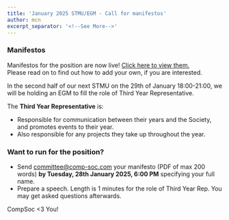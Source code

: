 ```yaml
---
title: 'January 2025 STMU/EGM - Call for manifestos'
author: mcn
excerpt_separator: '<!--See More-->'
---
```


### Manifestos

Manifestos for the position are now live! [Click here to view them.](https://comp-soc.com/news/2025-01-26-jan-egm-manifestos/)  
Please read on to find out how to add your own, if you are interested.

In the second half of our next STMU on the 29th of January 18:00-21:00, we will be holding an EGM to fill the role of Third Year Representative.

The **Third Year Representative** is:

  - Responsible for communication between their years and the Society, and promotes events to their year.
  - Also responsible for any projects they take up throughout the year.


### Want to run for the position?

- Send committee@comp-soc.com your manifesto (PDF of max 200 words) **by Tuesday, 28th January 2025, 6:00 PM** specifying your full name.
- Prepare a speech. Length is 1 minutes for the role of Third Year Rep. You may get asked questions afterwards.

CompSoc <3 You!